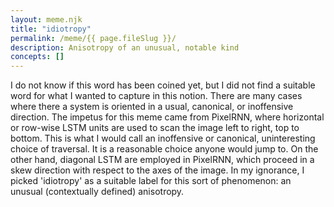 ```yaml
---
layout: meme.njk
title: "idiotropy"
permalink: /meme/{{ page.fileSlug }}/
description: Anisotropy of an unusual, notable kind
concepts: []
---
```


I do not know if this word has been coined yet, but I did not find a suitable word for what I wanted to capture in this notion.
There are many cases where there a system is oriented in a usual, canonical, or inoffensive direction. The impetus for this meme
came from PixelRNN, where horizontal or row-wise LSTM units are used to scan the image left to right, top to bottom. This is what I would call an inoffensive or canonical, uninteresting choice of traversal. It is a reasonable choice anyone would jump to.
On the other hand, diagonal LSTM are employed in PixelRNN, which proceed in a skew direction with respect to the axes of the image. In my ignorance, I picked 'idiotropy' as a suitable label for this sort of phenomenon: an unusual (contextually defined) anisotropy.
